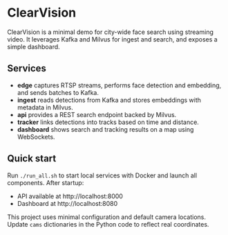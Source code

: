 # ClearVision

ClearVision is a minimal demo for city-wide face search using streaming video. It leverages Kafka and Milvus for ingest and search, and exposes a simple dashboard.

## Services
- **edge** captures RTSP streams, performs face detection and embedding, and sends batches to Kafka.
- **ingest** reads detections from Kafka and stores embeddings with metadata in Milvus.
- **api** provides a REST search endpoint backed by Milvus.
- **tracker** links detections into tracks based on time and distance.
- **dashboard** shows search and tracking results on a map using WebSockets.

## Quick start
Run `./run_all.sh` to start local services with Docker and launch all components. After startup:
- API available at http://localhost:8000
- Dashboard at http://localhost:8080

This project uses minimal configuration and default camera locations. Update `cams` dictionaries in the Python code to reflect real coordinates.
